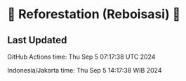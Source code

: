 
# 🌳 Reforestation (Reboisasi) 🌲

## Last Updated

GitHub Actions time: Thu Sep  5 07:17:38 UTC 2024

Indonesia/Jakarta time: Thu Sep  5 14:17:38 WIB 2024
